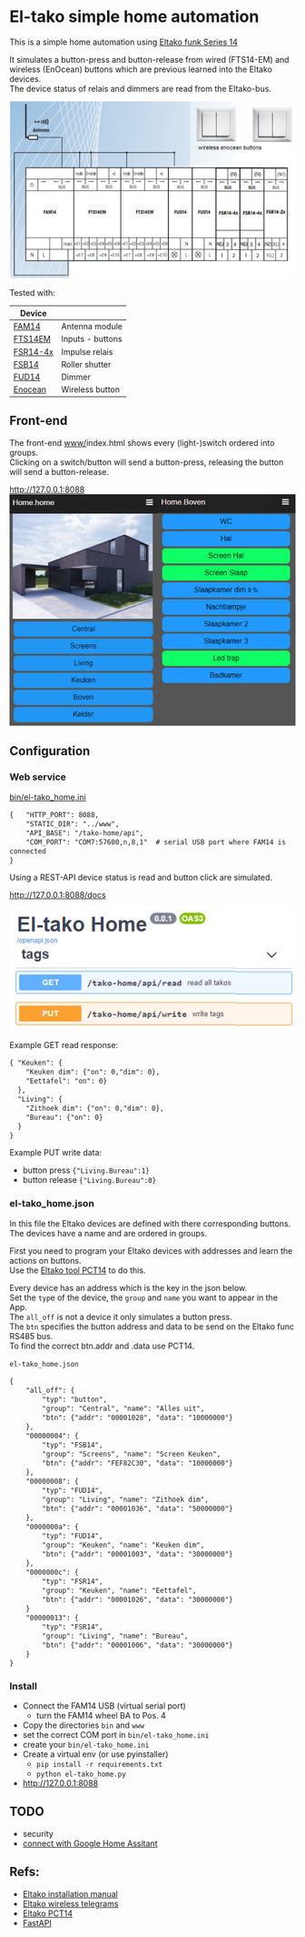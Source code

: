 # El-tako simple home automation

This is a simple home automation using [Eltako funk Series 14](https://www.eltako.com/en/product-category/professional-smart-home-en/series-14-rs485-bus-rail-mounted-devices-for-the-centralised-wireless-building-installation/)

It simulates a button-press and button-release from wired (FTS14-EM) and
wireless (EnOcean) buttons which are previous learned into the Eltako devices.  
The device status of relais and dimmers are read from the Eltako-bus.

![img/eltako_funk.png](img/eltako_funk.png)

Tested with:

| Device   |                  |
| -------- | ---------------- |
| [FAM14](https://www.eltako.com/fileadmin/downloads/en/_datasheets/Datasheet_FAM14.pdf)    | Antenna module   |
| [FTS14EM](https://www.eltako.com/fileadmin/downloads/en/_datasheets/Datasheet_FTS14EM.pdf)  | Inputs - buttons |
| [FSR14-4x](https://www.eltako.com/fileadmin/downloads/en/_datasheets/Datasheet_FSR14-4x.pdf) | Impulse relais   |
| [FSB14](https://www.eltako.com/fileadmin/downloads/en/_datasheets/Datasheet_FSB14.pdf)    | Roller shutter   |
| [FUD14](https://www.eltako.com/fileadmin/downloads/en/_datasheets/Datasheet_FUD14.pdf)    | Dimmer           |
| [Enocean](https://www.eltako.com/fileadmin/downloads/en/_datasheets/Datasheet_FT55ES-wg.pdf)  | Wireless button  |


## Front-end 
The front-end [www/](www/)index.html shows every (light-)switch ordered into groups.  
Clicking on a switch/button will send a button-press, releasing the button will send a button-release.

http://127.0.0.1:8088  
![img/el-tako_home.png](img/el-tako_home.png)

## Configuration

### Web service

[bin/el-tako_home.ini](bin/el-tako_home.ini)
```
{   "HTTP_PORT": 8088,
    "STATIC_DIR": "../www",
    "API_BASE": "/tako-home/api",
    "COM_PORT": "COM7:57600,n,8,1"  # serial USB port where FAM14 is connected
}
```

Using a REST-API device status is read and button click are simulated.

http://127.0.0.1:8088/docs

![img/el-tako_api.png](img/el-tako_api.png)

Example GET read response:
```
{ "Keuken": {
    "Keuken dim": {"on": 0,"dim": 0},
    "Eettafel": "on": 0}
  },
  "Living": {
    "Zithoek dim": {"on": 0,"dim": 0},
    "Bureau": {"on": 0}
  }
}
```
Example PUT write data:
- button press `{"Living.Bureau":1}`
- button release `{"Living.Bureau":0}`


### el-tako_home.json
In this file the Eltako devices are defined with there corresponding buttons.
The devices have a name and are ordered in groups.

First you need to program your Eltako devices with addresses and learn the actions on buttons.  
Use the [Eltako tool PCT14](https://www.eltako.com/en/software/software-gfvs-pct14.html) to do this.

Every device has an address which is the key in the json below.  
Set the `typ`e of the device, the `group` and `name` you want to appear in the App.  
The `all_off` is not a device it only simulates a button press.  
The `btn` specifies the button address and data to be send on the Eltako func RS485 bus.  
To find the correct btn.addr and .data use PCT14.

`el-tako_home.json`
```
{
    "all_off": {
        "typ": "button", 
        "group": "Central", "name": "Alles uit",
        "btn": {"addr": "00001028", "data": "10000000"}
    },
    "00000004": {
        "typ": "FSB14", 
        "group": "Screens", "name": "Screen Keuken",
        "btn": {"addr": "FEF82C30", "data": "10000000"}
    },
    "00000008": {
        "typ": "FUD14", 
        "group": "Living", "name": "Zithoek dim",
        "btn": {"addr": "00001036", "data": "50000000"}
    },
    "0000000a": {
        "typ": "FUD14",
        "group": "Keuken", "name": "Keuken dim",
        "btn": {"addr": "00001003", "data": "30000000"}
    },
    "0000000c": {
        "typ": "FSR14",
        "group": "Keuken", "name": "Eettafel",
        "btn": {"addr": "00001026", "data": "30000000"}
    }
    "00000013": {
        "typ": "FSR14", 
        "group": "Living", "name": "Bureau",
        "btn": {"addr": "00001006", "data": "30000000"}
    }
}
```
### Install
- Connect the FAM14 USB (virtual serial port)
    - turn the FAM14 wheel BA to Pos. 4
- Copy the directories `bin` and `www`
- set the correct COM port in `bin/el-tako_home.ini`
- create your `bin/el-tako_home.ini`
- Create a virtual env (or use pyinstaller)
    - `pip install -r requirements.txt`
    - `python el-tako_home.py`
- http://127.0.0.1:8088


## TODO
- security
- [connect with Google Home Assitant](https://developers.google.com/assistant/smarthome/overview#how_to_build)

## Refs:

- [Eltako installation manual](https://www.eltako.com/fileadmin/downloads/en/_bedienung/Series_14_RS485_Bus_DIN_Rail_Mounted_DevicesSeries_gb.pdf)
- [Eltako wireless telegrams](https://www.eltako.com/fileadmin/downloads/en/_main_catalogue/Gesamt-Katalog_ChT_gb_highRes.pdf)
- [Eltako PCT14](https://www.eltako.com/en/software-pct14/)
- [FastAPI](https://fastapi.tiangolo.com/)
